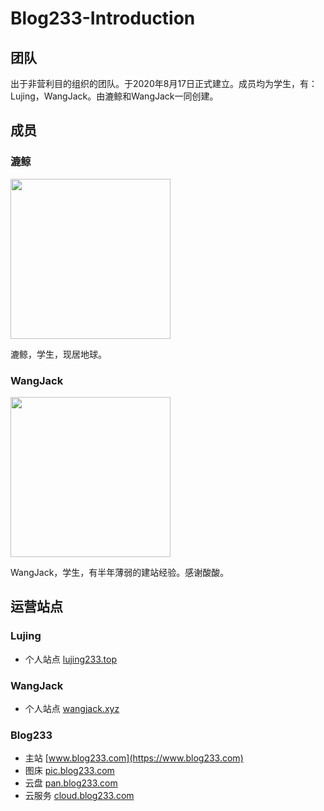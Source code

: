 # Blog233-Introduction

## 团队
出于非营利目的组织的团队。于2020年8月17日正式建立。成员均为学生，有：Lujing，WangJack。由漉鲸和WangJack一同创建。


## 成员

### 漉鲸

<img src="https://blog233-graphbed.oss-cn-hangzhou.aliyuncs.com/2020/08/30/f7a28b7527115.jpeg" width="256px" height="256px">
<p>漉鲸，学生，现居地球。</p>

### WangJack

<img src="https://blog233-graphbed.oss-cn-hangzhou.aliyuncs.com/2020/05/02/49cd9f5495675.jpeg" width="256px" height="256px">
<p>WangJack，学生，有半年薄弱的建站经验。感谢酸酸。</p>


## 运营站点
### Lujing
* 个人站点 [lujing233.top](https://lujing233.top)

### WangJack
* 个人站点 [wangjack.xyz](https://wangjack.xyz)

### Blog233
* 主站 [www.blog233.com](https://www.blog233.com)
* 图床 [pic.blog233.com](https://pic.blog233.com)
* 云盘 [pan.blog233.com](https://pan.blog233.com)
* 云服务 [cloud.blog233.com](https://cloud.blog233.com)
